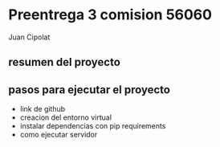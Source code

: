 # Preentrega 3 comision 56060

Juan Cipolat

## resumen del proyecto

## pasos para ejecutar el proyecto

- link de github
- creacion del entorno virtual
- instalar dependencias con pip requirements
- como ejecutar servidor
